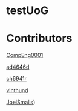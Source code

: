 # testUoG


# Contributors
[CompEng0001](www.github.com/CompEng0001)

[ad4646d](www.github.com/ad4646d)

[ch6941r](www.github.com/ch6941r)

[vinthund](www.github.com/vinthund)

[JoelSmalls](www.github.com/JoelSmalls))

